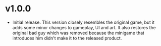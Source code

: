 # v1.0.0

* Initial release. This version closely resembles the original game, 
but it adds some minor changes to gameplay, UI and art. 
It also restores the original bad guy which was removed because the minigame 
that introduces him didn't make it to the released product.
